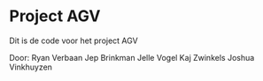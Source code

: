 
# Project AGV
Dit is de code voor het project AGV

Door:
	Ryan Verbaan
	Jep Brinkman
	Jelle Vogel
	Kaj Zwinkels
	Joshua Vinkhuyzen
